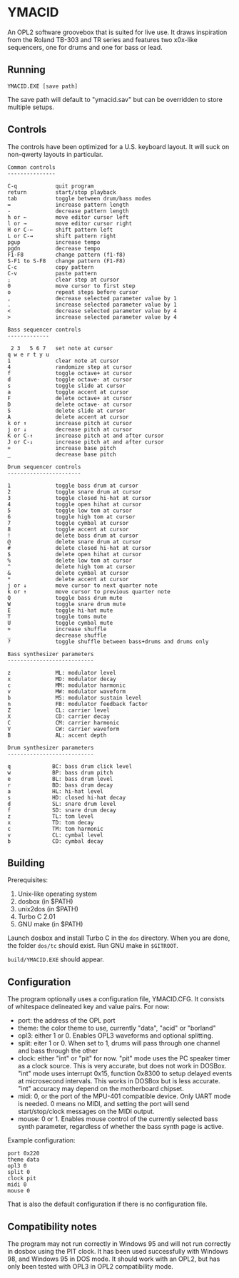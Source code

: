 YMACID
======

An OPL2 software groovebox that is suited for live use. It draws
inspiration from the Roland TB-303 and TR series and features two
x0x-like sequencers, one for drums and one for bass or lead.

Running
-------

    YMACID.EXE [save path]

The save path will default to "ymacid.sav" but can be overridden to
store multiple setups.

Controls
--------

The controls have been optimized for a U.S. keyboard layout. It will
suck on non-qwerty layouts in particular.

    Common controls
    ---------------

    C-q            quit program
    return         start/stop playback
    tab            toggle between drum/bass modes
    =              increase pattern length
    -              decrease pattern length
    h or ←         move editor cursor left
    l or →         move editor cursor right
    H or C-←       shift pattern left
    L or C-→       shift pattern right
    pgup           increase tempo
    pgdn           decrease tempo
    F1-F8          change pattern (f1-f8)
    S-F1 to S-F8   change pattern (F1-F8)
    C-c            copy pattern
    C-v            paste pattern
    ;              clear step at cursor
    0              move cursor to first step
    o              repeat steps before cursor
    ,              decrease selected parameter value by 1
    .              increase selected parameter value by 1
    <              decrease selected parameter value by 4
    >              increase selected parameter value by 4

    Bass sequencer controls
    -------------

     2 3   5 6 7   set note at cursor
    q w e r t y u
    1              clear note at cursor
    4              randomize step at cursor
    f              toggle octave+ at cursor
    d              toggle octave- at cursor
    s              toggle slide at cursor
    a              toggle accent at cursor
    F              delete octave+ at cursor
    D              delete octave- at cursor
    S              delete slide at cursor
    A              delete accent at cursor
    k or ↑         increase pitch at cursor
    j or ↓         decrease pitch at cursor
    K or C-↑       increase pitch at and after cursor
    J or C-↓       increase pitch at and after cursor
    +              increase base pitch
    _              decrease base pitch

    Drum sequencer controls
    -----------------------

    1              toggle bass drum at cursor
    2              toggle snare drum at cursor
    3              toggle closed hi-hat at cursor
    4              toggle open hihat at cursor
    5              toggle low tom at cursor
    6              toggle high tom at cursor
    7              toggle cymbal at cursor
    8              toggle accent at cursor
    !              delete bass drum at cursor
    @              delete snare drum at cursor
    #              delete closed hi-hat at cursor
    $              delete open hihat at cursor
    %              delete low tom at cursor
    ^              delete high tom at cursor
    &              delete cymbal at cursor
    *              delete accent at cursor
    j or ↓         move cursor to next quarter note
    k or ↑         move cursor to previous quarter note
    Q              toggle bass drum mute
    W              toggle snare drum mute
    E              toggle hi-hat mute
    T              toggle toms mute
    U              toggle cymbal mute
    +              increase shuffle
    _              decrease shuffle
    ?              toggle shuffle between bass+drums and drums only

    Bass synthesizer parameters
    ---------------------------

    z              ML: modulator level
    x              MD: modulator decay
    c              MM: modulator harmonic
    v              MW: modulator waveform
    b              MS: modulator sustain level
    n              FB: modulator feedback factor
    Z              CL: carrier level
    X              CD: carrier decay
    C              CM: carrier harmonic
    V              CW: carrier waveform
    B              AL: accent depth

    Drum synthesizer parameters
    ---------------------------

    q             BC: bass drum click level
    w             BP: bass drum pitch
    e             BL: bass drum level
    r             BD: bass drum decay
    a             HL: hi-hat level
    s             HD: closed hi-hat decay
    d             SL: snare drum level
    f             SD: snare drum decay
    z             TL: tom level
    x             TD: tom decay
    c             TM: tom harmonic
    v             CL: cymbal level
    b             CD: cymbal decay

Building
--------

Prerequisites:

1.  Unix-like operating system
2.  dosbox (in \$PATH)
3.  unix2dos (in \$PATH)
4.  Turbo C 2.01
5.  GNU make (in \$PATH)

Launch dosbox and install Turbo C in the `dos` directory. When you are
done, the folder `dos/tc` should exist. Run GNU make in `$GITROOT`.

`build/YMACID.EXE` should appear.

Configuration
-------------

The program optionally uses a configuration file, YMACID.CFG. It
consists of whitespace delineated key and value pairs. For now:

-   port: the address of the OPL port
-   theme: the color theme to use, currently "data", "acid" or
    "borland"
-   opl3: either 1 or 0. Enables OPL3 waveforms and optional splitting.
-   split: eiter 1 or 0. When set to 1, drums will pass through one
    channel and bass through the other
-   clock: either "int" or "pit" for now. "pit" mode uses the PC speaker
    timer as a clock source. This is very accurate, but does not work in
    DOSBox. "int" mode uses interrupt 0x15, function 0x8300 to setup
    delayed events at microsecond intervals. This works in DOSBox but is
    less accurate. "int" accuracy may depend on the motherboard chipset.
-   midi: 0, or the port of the MPU-401 compatible device. Only UART
    mode is needed. 0 means no MIDI, and setting the port will send
    start/stop/clock messages on the MIDI output.
-   mouse: 0 or 1. Enables mouse control of the currently selected bass
    synth parameter, regardless of whether the bass synth page is
    active.

Example configuration:

    port 0x220
    theme data
    opl3 0
    split 0
    clock pit
    midi 0
    mouse 0

That is also the default configuration if there is no configuration
file.

Compatibility notes
-------------------

The program may not run correctly in Windows 95 and will not run
correctly in dosbox using the PIT clock. It has been used successfully
with Windows 98, and Windows 95 in DOS mode. It should work with an
OPL2, but has only been tested with OPL3 in OPL2 compatibility mode.
